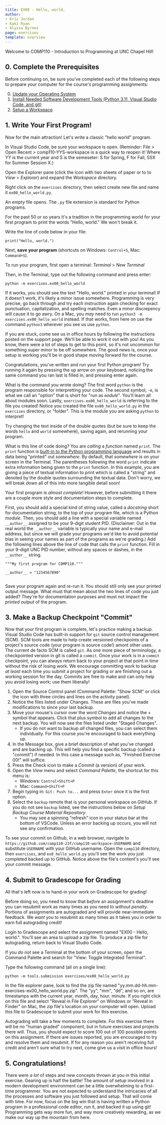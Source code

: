 ```yaml
---
title: EX00 - Hello, world.
author:
- Kris Jordan
- Kaki Ryan
- Alyssa Byrnes
page: exercises
template: overview
---
```


Welcome to COMP110 - Introduction to Programming at UNC Chapel Hill!

## 0. Complete the Prerequisites

Before continuing on, be sure you've completed each of the following steps to prepare your computer for the course's programming assignments:

0. [Update your Operating System](/resources/setup/os-update.html)
1. [Install Needed Software Development Tools (Python 3.11, Visual Studio Code, and git)](/resources/setup/software.html)
2. [Setup a Workspace](/resources/setup/workspace.html)

## 1. Write Your First Program!

Now for the main attraction! Let's write a classic "hello world" program.

In Visual Studio Code, be sure your workspace is open. (Reminder: File > Open Recent > comp110-YYS-workspace is a quick way to reopen it! Where YY is the current year and S is the semeseter: S for Spring, F for Fall, SSX for Summer Session X.)

Open the Explorer pane (click the icon with two sheets of paper or to to _View_ > _Explorer_) and expand the _Workspace_ directory.

Right click on the `exercises` directory, then select create new file and name it `ex00_hello_world.py`.

An empty file opens. The `.py` file extension is standard for Python programs.

For the past 50 or so years it's a tradition in the programming world for your first program to print the words "Hello, world." We won't break it.

Write the line of code below in your file:

~~~ {.python .numberLines startFrom="1"}
print("Hello, world.")
~~~

Next, **save your program** (shortcuts on Windows: `Control+S`, Mac: `Command+S`).

To run your program, first open a terminal: _Terminal_ > _New Terminal_

Then, in the Terminal, type out the following command and press enter: 

`python -m exercises.ex00_hello_world`

If it works, you should see the text "Hello, world." printed in your terminal! If it doesn't work, it's likely a minor issue somewhere. Programming is very precise, go back through and try each instruction again checking for exact punctuation, capitalization, and spelling matches. Even a minor discrepency will cause it to go awry. On a Mac, you _may_ need to run `python3 -m exercises.ex00_hello_world` instead. If that works, from here on use the command `python3` wherever you see us use `python`.

If you are stuck, come see us in office hours by following the instructions posted on the support page. We'll be able to work it out with you! As you know, there were a lot of steps to get to this point, so it's not uncommon for something super minor to be off somewhere. The good news is, once your setup is working you'll be in good shape moving forward for the course.

Congratulations, you've written and run your first Python program! Try running it again by pressing the up arrow on your keyboard, noticing the same command you ran last is filled in, and pressing enter again.

What is the command you wrote doing? The first word `python` is the program responsible for interpretting your code. The second symbol, `-m`, is what we call an "option" that is short for "run as _`m`odule_". You'll learn all about modules soon. Lastly, `exercises.ex00_hello_world` is referring to the file you created! Notice you created the file `ex00_hello_world.py` in the `exercises` directory, or "folder". This is the module you are asking `python` to interpret!

Try changing the text inside of the double quotes (but be sure to keep the words `hello` and `world` somewhere), saving again, and rerunning your program.

What is this line of code doing? You are _calling_ a _function_ named `print`. The `print` function is [built-in to the Python programming language](https://docs.python.org/3/library/functions.html#print) and results in data being "printed" out _somewhere_. By default, that _somewhere_ is on your screen in the Terminal. The parentheses following the word `print` indicate extra information being given to the `print` function. In this example, you are giving a piece of textual information to print which is called a "string" and denoted by the double quotes surrounding the textual data. Don't worry, we will break down all of this into more tangible detail soon!

Your first program is _almost complete_! However, before submitting it there are a couple more style and documentation steps to complete.

First, you should add a special kind of string value, called a _docstring_ short for documentation string, to the top of your program file, which is a Python _module_. Then, you should add a line with a special variable named `__author__` assigned to be your 9-digit student PID. (Disclaimer: Out in the real world the `__author__` variable is typically your name and e-mail address, but since we will grade your programs we'd like to avoid potential bias in seeing your names as part of the programs as we're grading.) Add the following lines above the line of code that calls the `print` function. Fill in _your_ 9-digit UNC PID number, without any spaces or dashes, in the `__author__` string.

~~~ {.python .numberLines startFrom="1"}
"""My first program for COMP110."""

__author__ = "1234567890"


~~~

Save your program again and re-run it. You should still only see your printed output message. What must that mean about the two lines of code you just added? They're for documentation purposes and must not impact the _printed output_ of the program.

## 3. Make a Backup Checkpoint "Commit"

Now that your first program is complete, let's practice making a backup. Visual Studio Code has built-in support for `git` source control management (SCM). SCM tools are made to help create versioned checkpoints of a project's source code (your program is source code!) amont other uses. The current de facto SCM is called `git`. As one more piece of terminology, a checkpointed version in git is called a `commit`. Once your work is in a `commit` checkpoint, you can always return back to your project at that point in time without the risk of losing work. We encourage committing work to backup _at least_ each time you submit a project for grading or are finishing out a working session for the day. Commits are free to make and can only help you avoid losing work; use them liberally!

1. Open the Source Control panel (Command Palette: "Show SCM" or click the icon with three circles and lines on the activity panel).
2. Notice the files listed under Changes. These are files you've made modifications to since your last backup.
3. Move your mouse's cursor over the word _Changes_ and notice the + symbol that appears. Click that plus symbol to add all changes to the next backup. You will now see the files listed under "Staged Changes".
   - If you do not want to backup _all_ changed files, you can select them individually. For this course you're encouraged to back everything up.
4. In the Message box, give a brief description of what you've changed and are backing up. This will help you find a specific backup (called a "commit") if needed. In this case a message such as, "Finished Exercise 00!" will suffice.
5. Press the Check icon to make a _Commit_ (a version) of your work.
6. Open the _View_ menu and select _Command Palette_, the shortcut for this menu is:
   - Windows: `Control+Shift+P`
   - Mac: `Command+Shift+P`
7. Begin typing in: `Git: Push to...` and press `Enter` once it is the first option.
8. Select the `backup` remote that is your personal workspace on GitHub. If you do not see `backup` listed, see the instructions below on _Setup Backup Course Material Repository_.
   - You may see a spinning "refresh" icon in your status bar at the bottom of VSCode. Unless an error backing up occurs, you will not see any confirmation.

To see your commit on Github, in a web browser, navigate to `https://github.com/comp110-23f/comp110-workspace-USERNAME` and substitute `USERNAME` with your GitHub username. Open the `comp110` directory, then `exercises`, and `ex0_hello_world.py` you'll see the work you just completed backed up to GitHub. Notice above the file's content's you'll see your commit message.

## 4. Submit to Gradescope for Grading

All that's left now is to hand-in your work on Gradescope for grading!

Before doing so, you need to know that _before_ an assignment's deadline you can resubmit work as many times as you need to _without penalty_. Portions of assignments are autograded and will provide near-immediate feedback. We _want_ you to resubmit as many times as it takes you in order to earn full autograding credit!

Login to Gradescope and select the assignment named "EX00 - Hello, world.". You'll see an area to upload a zip file. To produce a zip file for autograding, return back to Visual Studio Code.

If you _do not_ see a Terminal at the bottom of your screen, open the Command Palette and search for "View: Toggle Integrated Terminal".

Type the following command (all on a single line):

`python -m tools.submission exercises/ex00_hello_world.py`

In the file explorer pane, look to find the zip file named "yy.mm.dd-hh.mm-exercises-ex00_hello_world.py.zip". The "yy", "mm", "dd", and so on, are timestamps with the current year, month, day, hour, minute. If you right click on this file and select "Reveal in File Explorer" on Windows or "Reveal in Finder" on Mac, the zip file's location on your computer will open. Upload this file to Gradescope to submit your work for this exercise.

Autograding will take a few moments to complete. For this exercise there will be no "human graded" component, but in future exercises and projects there will. Thus, you should expect to score 100 out of 100 possible points on this assignment. If there are issues reported, you are encouraged to try and resolve them and resubmit. If for any reason you aren't receiving full credit and aren't sure what to try next, come give us a visit in office hours!

## 5. Congratulations!

There were _a lot_ of steps and new concepts thrown at you in this initial exercise. Gearing up is half the battle! The amount of setup involved in a modern development environment can be a little overwhelming to a first-time programmer. You are not expected to understand the intricacies of all the processes and software you just followed and setup. That will come with time. For now, focus on the big win that is having written a Python program in a professional code editor, run it, and backed it up using git! Programming gets way more fun, and way more creatively rewarding, as we make our way up the mountain from here.